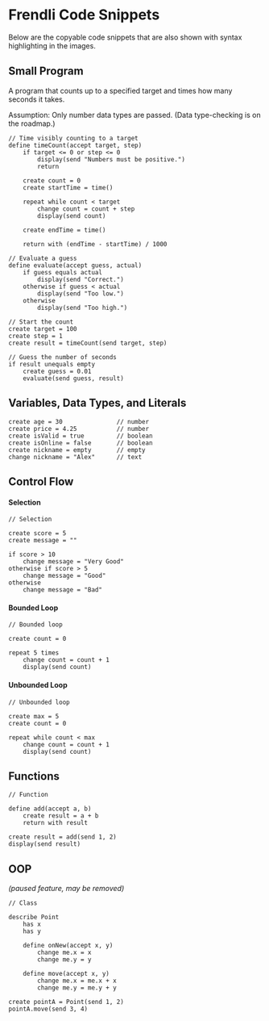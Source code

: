 # Frendli Code Snippets

Below are the copyable code snippets that are also shown with syntax highlighting in the images.

## Small Program

A program that counts up to a specified target and times how many seconds it takes.

Assumption: Only number data types are passed.
(Data type-checking is on the roadmap.)

```
// Time visibly counting to a target
define timeCount(accept target, step)
    if target <= 0 or step <= 0
        display(send "Numbers must be positive.")
        return

    create count = 0
    create startTime = time()

    repeat while count < target
        change count = count + step
        display(send count)

    create endTime = time()

    return with (endTime - startTime) / 1000

// Evaluate a guess
define evaluate(accept guess, actual)
    if guess equals actual
        display(send "Correct.")
    otherwise if guess < actual
        display(send "Too low.")
    otherwise
        display(send "Too high.")

// Start the count
create target = 100
create step = 1
create result = timeCount(send target, step)

// Guess the number of seconds
if result unequals empty
    create guess = 0.01
    evaluate(send guess, result)
```

## Variables, Data Types, and Literals

```
create age = 30               // number
create price = 4.25           // number
create isValid = true         // boolean
create isOnline = false       // boolean
create nickname = empty       // empty
change nickname = "Alex"      // text
```

## Control Flow

#### Selection

```
// Selection

create score = 5
create message = ""

if score > 10
    change message = "Very Good"
otherwise if score > 5
    change message = "Good"
otherwise
    change message = "Bad"
```

#### Bounded Loop

```
// Bounded loop

create count = 0

repeat 5 times
    change count = count + 1
    display(send count)
```

#### Unbounded Loop

```
// Unbounded loop

create max = 5
create count = 0

repeat while count < max
    change count = count + 1
    display(send count)
```

## Functions

```
// Function

define add(accept a, b)
    create result = a + b
    return with result

create result = add(send 1, 2)
display(send result)
```

## OOP

*(paused feature, may be removed)*

```
// Class

describe Point
    has x
    has y

    define onNew(accept x, y)
        change me.x = x
        change me.y = y

    define move(accept x, y)
        change me.x = me.x + x
        change me.y = me.y + y

create pointA = Point(send 1, 2)
pointA.move(send 3, 4)
```
